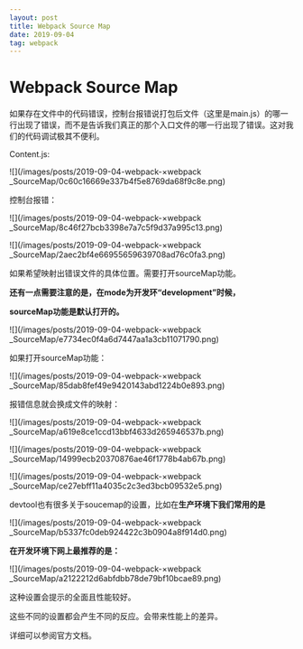 ```yaml
---
layout: post
title: Webpack Source Map
date: 2019-09-04
tag: webpack
---
```


Webpack Source Map
==================

如果存在文件中的代码错误，控制台报错说打包后文件（这里是main.js）的哪一行出现了错误，而不是告诉我们真正的那个入口文件的哪一行出现了错误。这对我们的代码调试极其不便利。

Content.js:

![](/images/posts/2019-09-04-webpack-×webpack _SourceMap/0c60c16669e337b4f5e8769da68f9c8e.png)

控制台报错：

![](/images/posts/2019-09-04-webpack-×webpack _SourceMap/8c46f27bcb3398e7a7c5f9d37a995c13.png)

![](/images/posts/2019-09-04-webpack-×webpack _SourceMap/2aec2bf4e66955659639708ad76c0fa3.png)

如果希望映射出错误文件的具体位置。需要打开sourceMap功能。

**还有一点需要注意的是，在mode为开发环“development”时候，**

**sourceMap功能是默认打开的。**

![](/images/posts/2019-09-04-webpack-×webpack _SourceMap/e7734ec0f4a6d7447aa1a3cb11071790.png)

如果打开sourceMap功能：

![](/images/posts/2019-09-04-webpack-×webpack _SourceMap/85dab8fef49e9420143abd1224b0e893.png)

报错信息就会换成文件的映射：

![](/images/posts/2019-09-04-webpack-×webpack _SourceMap/a619e8ce1ccd13bbf4633d265946537b.png)

![](/images/posts/2019-09-04-webpack-×webpack _SourceMap/14999ecb20370876ae46f1778b4ab67b.png)

![](/images/posts/2019-09-04-webpack-×webpack _SourceMap/ce27ebff11a4035c2c3ed3bcb09532e5.png)

devtool也有很多关于soucemap的设置，比如在**生产环境下我们常用的是**

![](/images/posts/2019-09-04-webpack-×webpack _SourceMap/b5337fc0deb924422c3b0904a8f914d0.png)

**在开发环境下网上最推荐的是：**

![](/images/posts/2019-09-04-webpack-×webpack _SourceMap/a2122212d6abfdbb78de79bf10bcae89.png)

这种设置会提示的全面且性能较好。

这些不同的设置都会产生不同的反应。会带来性能上的差异。

详细可以参阅官方文档。
